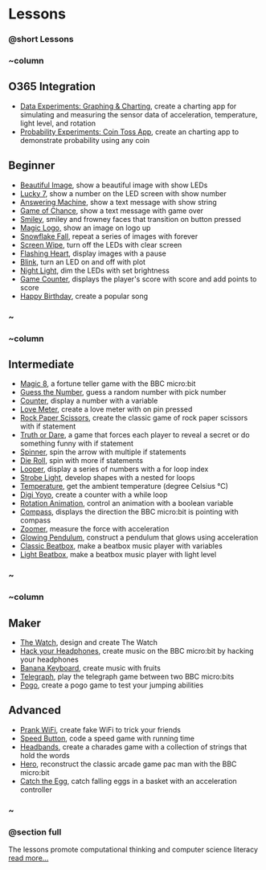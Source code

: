 # Lessons 


### @short Lessons

### ~column 

## O365 Integration
* [Data Experiments: Graphing & Charting](/lessons/charting), create a charting app for simulating and measuring the sensor data of acceleration, temperature, light level, and rotation 
* [Probability Experiments: Coin Toss App](/lessons/probability), create an charting app to demonstrate probability using any coin

## Beginner

* [Beautiful Image](/lessons/beautiful-image), show a beautiful image with show LEDs
* [Lucky 7](/lessons/lucky-7), show a number on the LED screen with show number
* [Answering Machine](/lessons/answering-machine), show a text message with show string
* [Game of Chance](/lessons/game-of-chance), show a text message with game over
* [Smiley,](/lessons/smiley) smiley and frowney faces that transition on button pressed
* [Magic Logo,](/lessons/magic-logo) show an image on logo up
* [Snowflake Fall](/lessons/snowflake-fall), repeat a series of images with forever
* [Screen Wipe](/lessons/screen-wipe), turn off the LEDs with clear screen
* [Flashing Heart](/lessons/flashing-heart), display images with a pause
* [Blink](/lessons/blink), turn an LED on and off with plot
* [Night Light](/lessons/night-light), dim the LEDs with set brightness
* [Game Counter](/lessons/game-counter), displays the player's score with score and add points to score
* [Happy Birthday](/lessons/happy-birthday), create a popular song

### ~

### ~column 

## Intermediate

* [Magic 8](/lessons/magic-8), a fortune teller game with the BBC micro:bit
* [Guess the Number](/lessons/guess-the-number),  guess a random number with pick number
* [Counter](/lessons/counter), display a number with a variable
* [Love Meter](/lessons/love-meter), create a love meter with on pin pressed
* [Rock Paper Scissors](/lessons/rock-paper-scissors), create the classic game of rock paper scissors with if statement
* [Truth or Dare](/lessons/truth-or-dare), a game that forces each player to reveal a secret or do something funny with if statement
* [Spinner](/lessons/spinner), spin the arrow with multiple if statements
* [Die Roll](/lessons/die-roll), spin with more if statements
* [Looper](/lessons/looper), display a series of numbers with a for loop index
* [Strobe Light](/lessons/strobe-light), develop shapes with a nested for loops
* [Temperature](/lessons/temperature), get the ambient temperature (degree Celsius °C)
* [Digi Yoyo](/lessons/digi-yoyo), create a counter with a while loop
* [Rotation Animation](/lessons/rotation-animation), control an animation with a boolean variable
* [Compass](/lessons/compass), displays the direction the BBC micro:bit is pointing with compass
* [Zoomer](/lessons/zoomer), measure the force with acceleration
* [Glowing Pendulum](/lessons/glowing-pendulum), construct a pendulum that glows using acceleration
* [Classic Beatbox](/lessons/classic-beatbox), make a beatbox music player with variables
* [Light Beatbox](/lessons/light-beatbox), make a beatbox music player with light level

### ~

### ~column 

## Maker
* [The Watch](/lessons/the-watch), design and create The Watch
* [Hack your Headphones](/lessons/hack-your-headphones), create music on the BBC micro:bit by hacking your headphones
* [Banana Keyboard](/lessons/banana-keyboard), create music with fruits
* [Telegraph](/lessons/telegraph), play the telegraph game between two BBC micro:bits
* [Pogo](/lessons/pogo), create a pogo game to test your jumping abilities

## Advanced
* [Prank WiFi](/lessons/prank-wifi), create fake WiFi to trick your friends
* [Speed Button](/lessons/speed-button), code a speed game with running time
* [Headbands](/lessons/headbands), create a charades game with a collection of strings that hold the words
* [Hero](/lessons/hero), reconstruct the classic arcade game pac man with the BBC micro:bit
* [Catch the Egg](/lessons/catch-the-egg-game), catch falling eggs in a basket with an acceleration controller
### ~

### @section full

The lessons promote computational thinking and computer science literacy[ read more...](/lessons/teach)

